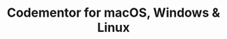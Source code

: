 ---
name: Codementor
url: 'https://www.codementor.io'
category: Education
title: 'Codementor for macOS, Windows & Linux'
key: codementor

---